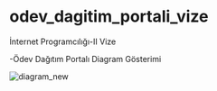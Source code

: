 # odev_dagitim_portali_vize
 İnternet Programcılığı-II Vize
 
 
 -Ödev Dağıtım Portalı Diagram Gösterimi 
 
![diagram_new](https://user-images.githubusercontent.com/59206343/236830895-755c762a-be5d-4e52-a00f-a190d777446e.png)
